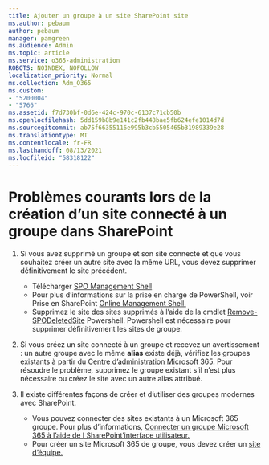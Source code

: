 ```yaml
---
title: Ajouter un groupe à un site SharePoint site
ms.author: pebaum
author: pebaum
manager: pamgreen
ms.audience: Admin
ms.topic: article
ms.service: o365-administration
ROBOTS: NOINDEX, NOFOLLOW
localization_priority: Normal
ms.collection: Adm_O365
ms.custom:
- "5200004"
- "5766"
ms.assetid: f7d730bf-0d6e-424c-970c-6137c71cb50b
ms.openlocfilehash: 5dd159b8b9e141c2fb448bae5fb624efe1014d7d
ms.sourcegitcommit: ab75f66355116e995b3cb5505465b31989339e28
ms.translationtype: MT
ms.contentlocale: fr-FR
ms.lasthandoff: 08/13/2021
ms.locfileid: "58318122"
---
```

# <a name="common-issues-when-creating-a-group-connected-site-in-sharepoint"></a>Problèmes courants lors de la création d’un site connecté à un groupe dans SharePoint

1. Si vous avez supprimé un groupe et son site connecté et que vous souhaitez créer un autre site avec la même URL, vous devez supprimer définitivement le site précédent.

   - Télécharger [SPO Management Shell](https://support.office.com/article/introduction-to-the-sharepoint-online-management-shell-c16941c3-19b4-4710-8056-34c034493429)
   - Pour plus d’informations sur la prise en charge de PowerShell, voir Prise en SharePoint [Online Management Shell.](https://docs.microsoft.com/powershell/module/sharepoint-online/remove-sposite)
   - Supprimez le site des sites supprimés à l’aide de la cmdlet [Remove-SPODeletedSite](https://docs.microsoft.com/powershell/module/sharepoint-online/remove-sposite?view=sharepoint-ps) Powershell. Powershell est nécessaire pour supprimer définitivement les sites de groupe.

1. Si vous créez un site connecté à un groupe et recevez un avertissement : un autre groupe avec le même **alias** existe déjà, vérifiez les groupes existants à partir du [Centre d’administration Microsoft 365](https://admin.microsoft.com/AdminPortal/Home#/groups). Pour résoudre le problème, supprimez le groupe existant s’il n’est plus nécessaire ou créez le site avec un autre alias attribué.

1. Il existe différentes façons de créer et d’utiliser des groupes modernes avec SharePoint.

   - Vous pouvez connecter des sites existants à un Microsoft 365 groupe. Pour plus d’informations, [Connecter un groupe Microsoft 365 à l’aide de l SharePoint’interface utilisateur.](https://docs.microsoft.com/sharepoint/dev/transform/modernize-connect-to-office365-group#connect-an-office-365-group-using-the-sharepoint-user-interface)
   - Pour créer un site Microsoft 365 de groupe, vous devez créer un [site d’équipe.](https://admin.microsoft.com/sharepoint)
